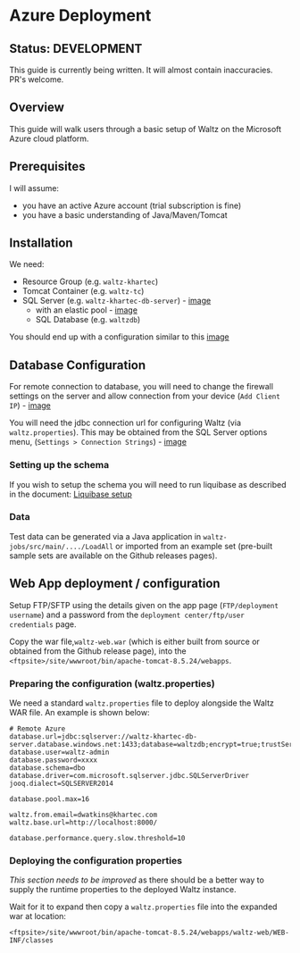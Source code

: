# Azure Deployment


<!-- toc -->

<!-- tocstop -->

## Status: DEVELOPMENT

This guide is currently being written.  It will almost contain inaccuracies.  PR's welcome.


## Overview

This guide will walk users through a basic setup of Waltz on the Microsoft Azure 
cloud platform.


## Prerequisites

I will assume:

- you have an active Azure account (trial subscription is fine)
- you have a basic understanding of Java/Maven/Tomcat


## Installation

We need:
- Resource Group (e.g. `waltz-khartec`) 
- Tomcat Container (e.g. `waltz-tc`)
- SQL Server (e.g. `waltz-khartec-db-server`) - [image](images/2_azure_add_database_resource.png)
    - with an elastic pool - [image](images/3_azure_add_database_elastic_pool.png)
    - SQL Database (e.g. `waltzdb`)

You should end up with a configuration similar to this [image](images/4_azure_view_group.png)

## Database Configuration
     
For remote connection to database, you will need to change the firewall settings on 
the server and allow connection from your device (`Add Client IP`) - [image](images/5_add_hole_in_sql_firewall_for_laptop.png)  
 
You will need the jdbc connection url for configuring Waltz (via `waltz.properties`). 
This may be obtained from the SQL Server options menu, (`Settings > Connection Strings`) - [image](images/6_get_jdbc_url.png)


### Setting up the schema

If you wish to setup the schema you will need to run liquibase as described in the 
document: [Liquibase setup](https://github.com/finos/waltz/blob/master/waltz-data/src/main/ddl/liquibase/README.md)

### Data

Test data can be generated via a Java application in `waltz-jobs/src/main/..../LoadAll` or 
imported from an example set (pre-built sample sets are available on the Github releases pages).


## Web App deployment / configuration
 
Setup FTP/SFTP using the details given on the app page (`FTP/deployment username`)
and a password from the `deployment center/ftp/user credentials` page.

Copy the war file,`waltz-web.war` (which is either built from source or obtained from the Github 
release page), into the `<ftpsite>/site/wwwroot/bin/apache-tomcat-8.5.24/webapps`.

### Preparing the configuration (waltz.properties)

We need a standard `waltz.properties` file to deploy alongside the Waltz WAR file. An example
is shown below:


```
# Remote Azure
database.url=jdbc:sqlserver://waltz-khartec-db-server.database.windows.net:1433;database=waltzdb;encrypt=true;trustServerCertificate=false;hostNameInCertificate=*.database.windows.net;loginTimeout=30;
database.user=waltz-admin
database.password=xxxx
database.schema=dbo
database.driver=com.microsoft.sqlserver.jdbc.SQLServerDriver
jooq.dialect=SQLSERVER2014

database.pool.max=16

waltz.from.email=dwatkins@khartec.com
waltz.base.url=http://localhost:8000/

database.performance.query.slow.threshold=10
```

### Deploying the configuration properties
    
*This section needs to be improved* as there should be a better way to supply the 
runtime properties to the deployed Waltz instance. 

Wait for it to expand then copy a `waltz.properties` file into 
the expanded war at location:
    
    <ftpsite>/site/wwwroot/bin/apache-tomcat-8.5.24/webapps/waltz-web/WEB-INF/classes
